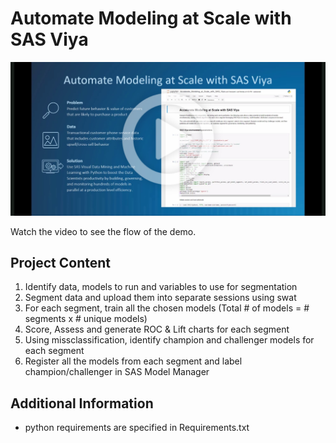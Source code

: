 # Automate Modeling at Scale with SAS Viya

[![Automate Modeling at Scale with SAS Viya](automateCapture.png)](https://players.brightcove.net/3665946608001/default_default/index.html?videoId=6152651615001 "Automate Modeling at Scale with SAS Viya")

Watch the video to see the flow of the demo.


## Project Content

1.	Identify data, models to run and variables to use for segmentation
2.	Segment data and upload them into separate sessions using swat
3.	For each segment, train all the chosen models (Total # of models = # segments x # unique models)
4.  Score, Assess and generate ROC & Lift charts for each segment
5.  Using missclassification, identify champion and challenger models for each segment
6.  Register all the models from each segment and label champion/challenger in SAS Model Manager


## Additional Information

-   python requirements are specified in Requirements.txt
